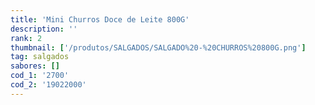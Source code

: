 ```yaml
---
title: 'Mini Churros Doce de Leite 800G'
description: ''
rank: 2
thumbnail: ['/produtos/SALGADOS/SALGADO%20-%20CHURROS%20800G.png']
tag: salgados
sabores: []
cod_1: '2700'
cod_2: '19022000'
---
```

